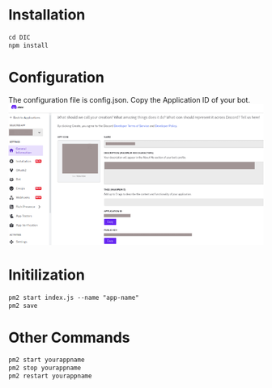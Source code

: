 # Installation
```
cd DIC
npm install
```
# Configuration
The configuration file is config.json.
Copy the Application ID of your bot.
![Image](images.png)

# Initilization 
```
pm2 start index.js --name "app-name"
pm2 save
```
# Other Commands
```
pm2 start yourappname
pm2 stop yourappname
pm2 restart yourappname
```

